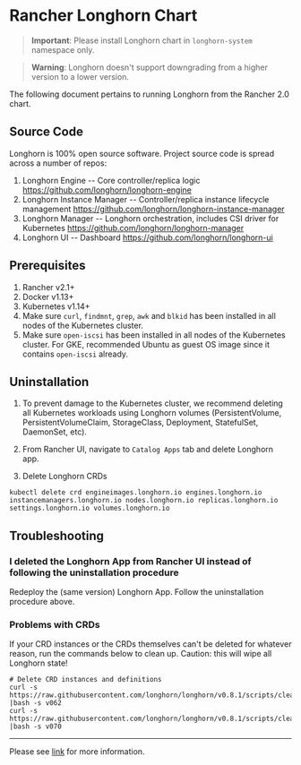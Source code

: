 # Rancher Longhorn Chart

> **Important**: Please install Longhorn chart in `longhorn-system` namespace only.

> **Warning**: Longhorn doesn't support downgrading from a higher version to a lower version.

The following document pertains to running Longhorn from the Rancher 2.0 chart.

## Source Code

Longhorn is 100% open source software. Project source code is spread across a number of repos:

1. Longhorn Engine -- Core controller/replica logic https://github.com/longhorn/longhorn-engine
2. Longhorn Instance Manager -- Controller/replica instance lifecycle management https://github.com/longhorn/longhorn-instance-manager
3. Longhorn Manager -- Longhorn orchestration, includes CSI driver for Kubernetes https://github.com/longhorn/longhorn-manager
4. Longhorn UI -- Dashboard https://github.com/longhorn/longhorn-ui

## Prerequisites

1. Rancher v2.1+
2. Docker v1.13+
3. Kubernetes v1.14+
4. Make sure `curl`, `findmnt`, `grep`, `awk` and `blkid` has been installed in all nodes of the Kubernetes cluster.
5. Make sure `open-iscsi` has been installed in all nodes of the Kubernetes cluster. For GKE, recommended Ubuntu as guest OS image since it contains `open-iscsi` already.

## Uninstallation

1. To prevent damage to the Kubernetes cluster, we recommend deleting all Kubernetes workloads using Longhorn volumes (PersistentVolume, PersistentVolumeClaim, StorageClass, Deployment, StatefulSet, DaemonSet, etc).

2. From Rancher UI, navigate to `Catalog Apps` tab and delete Longhorn app.

3. Delete Longhorn CRDs
```
kubectl delete crd engineimages.longhorn.io engines.longhorn.io instancemanagers.longhorn.io nodes.longhorn.io replicas.longhorn.io settings.longhorn.io volumes.longhorn.io
```

## Troubleshooting

### I deleted the Longhorn App from Rancher UI instead of following the uninstallation procedure

Redeploy the (same version) Longhorn App. Follow the uninstallation procedure above.

### Problems with CRDs

If your CRD instances or the CRDs themselves can't be deleted for whatever reason, run the commands below to clean up. Caution: this will wipe all Longhorn state!

```
# Delete CRD instances and definitions
curl -s https://raw.githubusercontent.com/longhorn/longhorn/v0.8.1/scripts/cleanup.sh |bash -s v062
curl -s https://raw.githubusercontent.com/longhorn/longhorn/v0.8.1/scripts/cleanup.sh |bash -s v070
```

---
Please see [link](https://github.com/longhorn/longhorn) for more information.
